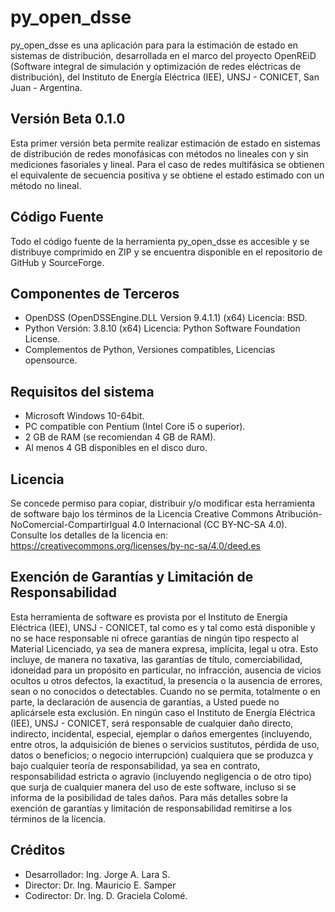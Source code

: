# py_open_dsse

py_open_dsse es una aplicación para para la estimación de estado en sistemas de distribución, desarrollada en el marco del proyecto OpenREiD (Software integral de simulación y optimización de redes eléctricas de distribución), del Instituto de Energía Eléctrica (IEE), UNSJ - CONICET, San Juan - Argentina.

## Versión Beta 0.1.0

Esta primer versión beta permite realizar estimación de estado en sistemas de distribución de redes monofásicas con métodos no lineales con y sin mediciones fasoriales y lineal. Para el caso de redes multifásica se obtienen el equivalente de secuencia positiva y se obtiene el estado estimado con un método no lineal.

## Código Fuente

Todo el código fuente de la herramienta py_open_dsse es accesible y se distribuye comprimido en ZIP y se encuentra disponible en el repositorio de GitHub y SourceForge.

## Componentes de Terceros

+ OpenDSS (OpenDSSEngine.DLL Version 9.4.1.1) (x64) Licencia: BSD.
+ Python Versión: 3.8.10 (x64) Licencia: Python Software Foundation License.
+ Complementos de Python, Versiones compatibles, Licencias opensource.

## Requisitos del sistema

+ Microsoft Windows 10-64bit.
+ PC compatible con Pentium (Intel Core i5 o superior).
+ 2 GB de RAM (se recomiendan 4 GB de RAM).
+ Al menos 4 GB disponibles en el disco duro.

## Licencia

Se concede permiso para copiar, distribuir y/o modificar esta herramienta de software bajo los términos de la Licencia Creative Commons Atribución-NoComercial-CompartirIgual 4.0 Internacional (CC BY-NC-SA 4.0). Consulte los detalles de la licencia en: https://creativecommons.org/licenses/by-nc-sa/4.0/deed.es

## Exención de Garantías y Limitación de Responsabilidad

Esta herramienta de software es provista por el Instituto de Energía Eléctrica (IEE), UNSJ - CONICET, tal como es y tal como está disponible y no se hace responsable ni ofrece garantías de ningún tipo respecto al Material Licenciado, ya sea de manera expresa, implícita, legal u otra. Esto incluye, de manera no taxativa, las garantías de título, comerciabilidad, idoneidad para un propósito en particular, no infracción, ausencia de vicios ocultos u otros defectos, la exactitud, la presencia o la ausencia de errores, sean o no conocidos o detectables. Cuando no se permita, totalmente o en parte, la declaración de ausencia de garantías, a Usted puede no aplicársele esta exclusión.
En ningún caso el Instituto de Energía Eléctrica (IEE), UNSJ - CONICET, será responsable de cualquier daño directo, indirecto, incidental, especial, ejemplar o daños emergentes (incluyendo, entre otros, la adquisición de bienes o servicios sustitutos, pérdida de uso, datos o beneficios; o negocio interrupción) cualquiera que se produzca y bajo cualquier teoría de responsabilidad, ya sea en contrato, responsabilidad estricta o agravio (incluyendo negligencia o de otro tipo) que surja de cualquier manera del uso de este software, incluso si se informa de la posibilidad de tales daños.
Para más detalles sobre la exención de garantías y limitación de responsabilidad remitirse a los términos de la licencia.

## Créditos

+ Desarrollador: Ing. Jorge A. Lara S.
+ Director: Dr. Ing. Mauricio E. Samper
+ Codirector: Dr. Ing. D. Graciela Colomé.
